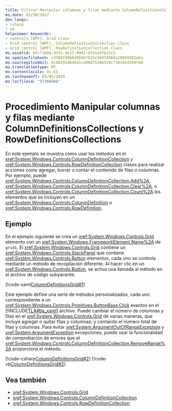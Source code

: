 ```yaml
---
title: Filtrar Manipular columnas y filas mediante ColumnDefinitionsCollections y RowDefinitionsCollections
ms.date: 03/30/2017
dev_langs:
- csharp
- vb
helpviewer_keywords:
- controls [WPF], Grid class
- Grid control [WPF], ColumnDefinitionCollection class
- Grid control [WPF], RowDefinitionCollection class
ms.assetid: bfc7160a-45f2-4e17-9961-df414dfb13c5
ms.openlocfilehash: c3308f99b8d959b7513c5657d568a18959302aba
ms.sourcegitcommit: 0c48191d6d641ce88d7510e319cf38c0e35697d0
ms.translationtype: MT
ms.contentlocale: es-ES
ms.lasthandoff: 03/05/2019
ms.locfileid: "57360568"
---
```

# <a name="how-to-manipulate-columns-and-rows-by-using-columndefinitionscollections-and-rowdefinitionscollections"></a>Procedimiento Manipular columnas y filas mediante ColumnDefinitionsCollections y RowDefinitionsCollections
En este ejemplo se muestra cómo usar los métodos en el <xref:System.Windows.Controls.ColumnDefinitionCollection> y <xref:System.Windows.Controls.RowDefinitionCollection> clases para realizar acciones como agregar, borrar o contar el contenido de filas o columnas. Por ejemplo, puede <xref:System.Windows.Controls.ColumnDefinitionCollection.Add%2A>, <xref:System.Windows.Controls.ColumnDefinitionCollection.Clear%2A>, o <xref:System.Windows.Controls.ColumnDefinitionCollection.Count%2A> los elementos que se incluyen en un <xref:System.Windows.Controls.ColumnDefinition> o <xref:System.Windows.Controls.RowDefinition>.  
  
## <a name="example"></a>Ejemplo  
 En el ejemplo siguiente se crea un <xref:System.Windows.Controls.Grid> elemento con un <xref:System.Windows.FrameworkElement.Name%2A> de `grid1`. El <xref:System.Windows.Controls.Grid> contiene un <xref:System.Windows.Controls.StackPanel> que contiene <xref:System.Windows.Controls.Button> elementos, cada uno se controla mediante un método de recopilación diferente. Al hacer clic en un <xref:System.Windows.Controls.Button>, se activa una llamada al método en el archivo de código subyacente.  
  
 [!code-xaml[ColumnDefinitionsGrid#1](~/samples/snippets/csharp/VS_Snippets_Wpf/ColumnDefinitionsGrid/CSharp/Window1.xaml#1)]  
  
 Este ejemplo define una serie de métodos personalizados, cada uno correspondiente a un <xref:System.Windows.Controls.Primitives.ButtonBase.Click> eventos en el [!INCLUDE[TLA#tla_xaml](../../../../includes/tlasharptla-xaml-md.md)] archivo. Puede cambiar el número de columnas y filas en el <xref:System.Windows.Controls.Grid> de varias maneras, que incluye agregar o quitar filas y columnas; y contando el número total de filas y columnas. Para evitar <xref:System.ArgumentOutOfRangeException> y <xref:System.ArgumentException> excepciones, puede usar la funcionalidad de comprobación de errores que el <xref:System.Windows.Controls.ColumnDefinitionCollection.RemoveRange%2A> proporciona el método.  
  
 [!code-csharp[ColumnDefinitionsGrid#2](~/samples/snippets/csharp/VS_Snippets_Wpf/ColumnDefinitionsGrid/CSharp/Window1.xaml.cs#2)]
 [!code-vb[ColumnDefinitionsGrid#2](~/samples/snippets/visualbasic/VS_Snippets_Wpf/ColumnDefinitionsGrid/VisualBasic/Window1.xaml.vb#2)]  
  
## <a name="see-also"></a>Vea también
- <xref:System.Windows.Controls.Grid>
- <xref:System.Windows.Controls.ColumnDefinitionCollection>
- <xref:System.Windows.Controls.RowDefinitionCollection>
